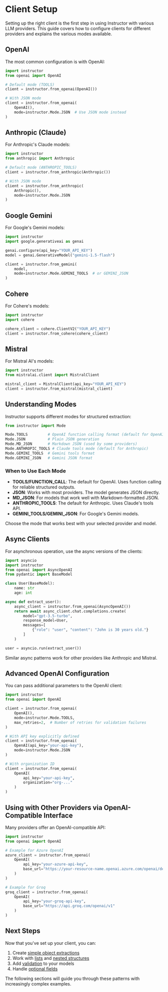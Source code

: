 # Client Setup

Setting up the right client is the first step in using Instructor with various LLM providers. This guide covers how to configure clients for different providers and explains the various modes available.

## OpenAI

The most common configuration is with OpenAI:

```python
import instructor
from openai import OpenAI

# Default mode (TOOLS)
client = instructor.from_openai(OpenAI())

# With JSON mode
client = instructor.from_openai(
    OpenAI(),
    mode=instructor.Mode.JSON  # Use JSON mode instead
)
```

## Anthropic (Claude)

For Anthropic's Claude models:

```python
import instructor
from anthropic import Anthropic

# Default mode (ANTHROPIC_TOOLS)
client = instructor.from_anthropic(Anthropic())

# With JSON mode
client = instructor.from_anthropic(
    Anthropic(),
    mode=instructor.Mode.JSON
)
```

## Google Gemini

For Google's Gemini models:

```python
import instructor
import google.generativeai as genai

genai.configure(api_key="YOUR_API_KEY")
model = genai.GenerativeModel("gemini-1.5-flash")

client = instructor.from_gemini(
    model,
    mode=instructor.Mode.GEMINI_TOOLS  # or GEMINI_JSON
)
```

## Cohere

For Cohere's models:

```python
import instructor
import cohere

cohere_client = cohere.ClientV2("YOUR_API_KEY")
client = instructor.from_cohere(cohere_client)
```

## Mistral

For Mistral AI's models:

```python
import instructor
from mistralai.client import MistralClient

mistral_client = MistralClient(api_key="YOUR_API_KEY")
client = instructor.from_mistral(mistral_client)
```

## Understanding Modes

Instructor supports different modes for structured extraction:

```python
from instructor import Mode

Mode.TOOLS         # OpenAI function calling format (default for OpenAI)
Mode.JSON          # Plain JSON generation
Mode.MD_JSON       # Markdown JSON (used by some providers)
Mode.ANTHROPIC_TOOLS # Claude tools mode (default for Anthropic)
Mode.GEMINI_TOOLS  # Gemini tools format
Mode.GEMINI_JSON   # Gemini JSON format
```

### When to Use Each Mode

- **TOOLS/FUNCTION_CALL**: The default for OpenAI. Uses function calling for reliable structured outputs.
- **JSON**: Works with most providers. The model generates JSON directly.
- **MD_JSON**: For models that work well with Markdown-formatted JSON.
- **ANTHROPIC_TOOLS**: The default for Anthropic. Uses Claude's tools API.
- **GEMINI_TOOLS/GEMINI_JSON**: For Google's Gemini models.

Choose the mode that works best with your selected provider and model.

## Async Clients

For asynchronous operation, use the async versions of the clients:

```python
import asyncio
import instructor
from openai import AsyncOpenAI
from pydantic import BaseModel

class User(BaseModel):
    name: str
    age: int

async def extract_user():
    async_client = instructor.from_openai(AsyncOpenAI())
    return await async_client.chat.completions.create(
        model="gpt-3.5-turbo",
        response_model=User,
        messages=[
            {"role": "user", "content": "John is 30 years old."}
        ]
    )

user = asyncio.run(extract_user())
```

Similar async patterns work for other providers like Anthropic and Mistral.

## Advanced OpenAI Configuration

You can pass additional parameters to the OpenAI client:

```python
import instructor
from openai import OpenAI

client = instructor.from_openai(
    OpenAI(),
    mode=instructor.Mode.TOOLS,
    max_retries=2,  # Number of retries for validation failures
)

# With API key explicitly defined
client = instructor.from_openai(
    OpenAI(api_key="your-api-key"),
    mode=instructor.Mode.JSON
)

# With organization ID
client = instructor.from_openai(
    OpenAI(
        api_key="your-api-key",
        organization="org-..."
    )
)
```

## Using with Other Providers via OpenAI-Compatible Interface

Many providers offer an OpenAI-compatible API:

```python
import instructor
from openai import OpenAI

# Example for Azure OpenAI
azure_client = instructor.from_openai(
    OpenAI(
        api_key="your-azure-api-key",
        base_url="https://your-resource-name.openai.azure.com/openai/deployments/your-deployment-name"
    )
)

# Example for Groq
groq_client = instructor.from_openai(
    OpenAI(
        api_key="your-groq-api-key",
        base_url="https://api.groq.com/openai/v1"
    )
)
```

## Next Steps

Now that you've set up your client, you can:

1. Create [simple object extractions](../patterns/simple_object.md)
2. Work with [lists](../patterns/list_extraction.md) and [nested structures](../patterns/nested_structure.md)
3. Add [validation](../validation/basics.md) to your models
4. Handle [optional fields](../patterns/optional_fields.md)

The following sections will guide you through these patterns with increasingly complex examples.
